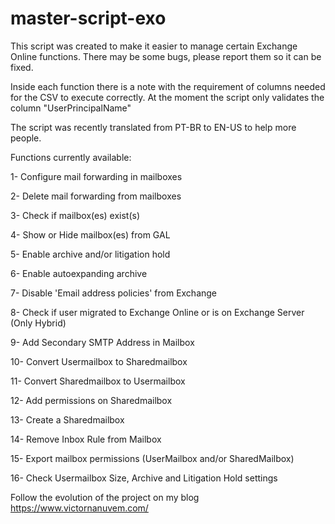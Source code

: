 # master-script-exo

This script was created to make it easier to manage certain Exchange Online functions.
There may be some bugs, please report them so it can be fixed.

Inside each function there is a note with the requirement of columns needed for the CSV to execute correctly.
At the moment the script only validates the column "UserPrincipalName"

The script was recently translated from PT-BR to EN-US to help more people.


Functions currently available:

1- Configure mail forwarding in mailboxes

2- Delete mail forwarding from mailboxes

3- Check if mailbox(es) exist(s)

4- Show or Hide mailbox(es) from GAL

5- Enable archive and/or litigation hold

6- Enable autoexpanding archive

7- Disable 'Email address policies' from Exchange

8- Check if user migrated to Exchange Online or is on Exchange Server (Only Hybrid)

9- Add Secondary SMTP Address in Mailbox

10- Convert Usermailbox to Sharedmailbox

11- Convert Sharedmailbox to Usermailbox

12- Add permissions on Sharedmailbox

13- Create a Sharedmailbox

14- Remove Inbox Rule from Mailbox

15- Export mailbox permissions (UserMailbox and/or SharedMailbox)

16- Check Usermailbox Size, Archive and Litigation Hold settings

 
 Follow the evolution of the project on my blog
 https://www.victornanuvem.com/
